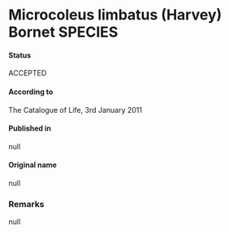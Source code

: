 # Microcoleus limbatus (Harvey) Bornet SPECIES

#### Status
ACCEPTED

#### According to
The Catalogue of Life, 3rd January 2011

#### Published in
null

#### Original name
null

### Remarks
null